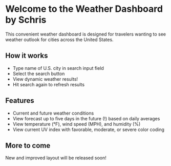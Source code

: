 # Welcome to the Weather Dashboard by Schris

This convenient weather dashboard is designed for travelers wanting to see weather outlook for cities across the United States.

## How it works
* Type name of U.S. city in search input field
* Select the search button
* View dynamic weather results!
* Hit search again to refresh results

## Features
* Current and future weather conditions
* View forecast up to five days in the future (!) based on daily averages
* View temperature (°F), wind speed (MPH), and humidity (%)
* View current UV index with favorable, moderate, or severe color coding

## More to come

New and improved layout will be released soon!